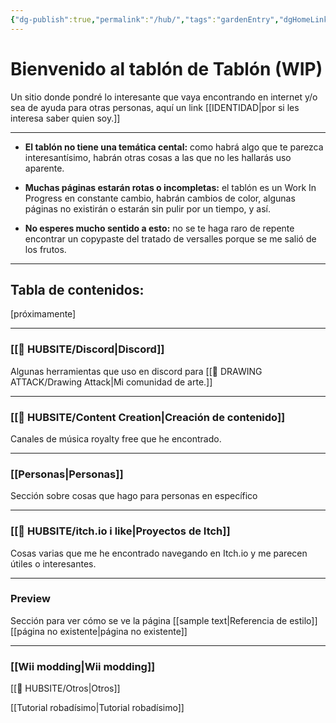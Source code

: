 ```yaml
---
{"dg-publish":true,"permalink":"/hub/","tags":"gardenEntry","dgHomeLink":true,"dgPassFrontmatter":false}
---
```




# Bienvenido al tablón de Tablón  (WIP)
Un sitio donde pondré lo interesante que vaya encontrando en internet y/o sea de ayuda para otras personas, aquí un link [[IDENTIDAD|por si les interesa saber quien soy.]]

--- 
- **El tablón no tiene una temática cental:** como habrá algo que te parezca interesantísimo, habrán otras cosas a las que no les hallarás uso aparente.
		
-  **Muchas páginas estarán rotas o incompletas:** el tablón es un Work In Progress en constante cambio, habrán cambios de color, algunas páginas no existirán o estarán sin pulir por un tiempo, y así.
		
- **No esperes mucho sentido a esto:** no se te haga raro de repente encontrar un copypaste del tratado de versalles porque se me salió de los frutos.

---
## Tabla de contenidos:

[próximamente]




---

### [[🎎 HUBSITE/Discord|Discord]] 
Algunas herramientas que uso en discord para [[🎨 DRAWING ATTACK/Drawing Attack|Mi comunidad de arte.]] 

---

### [[🎎 HUBSITE/Content Creation|Creación de contenido]]

Canales de música royalty free que he encontrado.

---
### [[Personas|Personas]]
Sección sobre cosas que hago para personas en específico

---
### [[🎎 HUBSITE/itch.io i like|Proyectos de Itch]]
Cosas varias que me he encontrado navegando en Itch.io y me parecen útiles o interesantes.

---

### Preview
Sección para ver cómo se ve la página
 [[sample text|Referencia de estilo]]
 [[página no existente|página no existente]]

---
### [[Wii modding|Wii modding]]

[[🎎 HUBSITE/Otros|Otros]]




[[Tutorial robadísimo|Tutorial robadísimo]]

